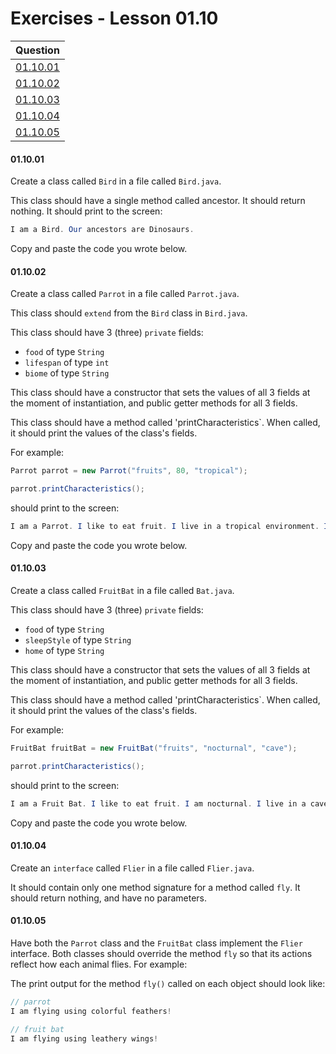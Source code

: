 # Exercises - Lesson 01.10

|Question|
|:-:|
|[01.10.01](https://github.com/joinpursuit/AC-Android/blob/master/cohort_5.4/unit_01/exercises/exercises_01_10_interfaces.md#011001)|
|[01.10.02](https://github.com/joinpursuit/AC-Android/blob/master/cohort_5.4/unit_01/exercises/exercises_01_10_interfaces.md#011002)|
|[01.10.03](https://github.com/joinpursuit/AC-Android/blob/master/cohort_5.4/unit_01/exercises/exercises_01_10_interfaces.md#011003)|
|[01.10.04](https://github.com/joinpursuit/AC-Android/blob/master/cohort_5.4/unit_01/exercises/exercises_01_10_interfaces.md#011004)|
|[01.10.05](https://github.com/joinpursuit/AC-Android/blob/master/cohort_5.4/unit_01/exercises/exercises_01_10_interfaces.md#011005)|

#### 01.10.01

Create a class called `Bird` in a file called `Bird.java`.

This class should have a single method called ancestor. It should return nothing. It should print to the screen:

```java
I am a Bird. Our ancestors are Dinosaurs.
```

Copy and paste the code you wrote below.

#### 01.10.02

Create a class called `Parrot` in a file called `Parrot.java`.

This class should `extend` from the `Bird` class in `Bird.java`.

This class should have 3 (three) `private` fields:

* `food` of type `String`
* `lifespan` of type `int`
* `biome` of type `String`

This class should have a constructor that sets the values of all 3 fields at the moment of instantiation, and public getter methods for all 3 fields. 

This class should have a method called 'printCharacteristics`. When called, it should print the values of the class's fields.

For example:

```java
Parrot parrot = new Parrot("fruits", 80, "tropical");

parrot.printCharacteristics();
```

should print to the screen:

```java
I am a Parrot. I like to eat fruit. I live in a tropical environment. I can live to be about 80 years.
```

Copy and paste the code you wrote below.
 
#### 01.10.03

Create a class called `FruitBat` in a file called `Bat.java`.

This class should have 3 (three) `private` fields:

* `food` of type `String`
* `sleepStyle` of type `String`
* `home` of type `String`

This class should have a constructor that sets the values of all 3 fields at the moment of instantiation, and public getter methods for all 3 fields. 

This class should have a method called 'printCharacteristics`. When called, it should print the values of the class's fields.

For example:

```java
FruitBat fruitBat = new FruitBat("fruits", "nocturnal", "cave");

parrot.printCharacteristics();
```

should print to the screen:

```java
I am a Fruit Bat. I like to eat fruit. I am nocturnal. I live in a cave.
```

Copy and paste the code you wrote below.


#### 01.10.04

Create an `interface` called `Flier` in a file called `Flier.java`.

It should contain only one method signature for a method called `fly`. It should return nothing, and have no parameters.

#### 01.10.05

Have both the `Parrot` class and the `FruitBat` class implement the `Flier` interface. Both classes should override the method `fly` so that its actions reflect how each animal flies. For example:

The print output for the method `fly()` called on each object should look like:

```java
// parrot
I am flying using colorful feathers!

// fruit bat
I am flying using leathery wings!
```
